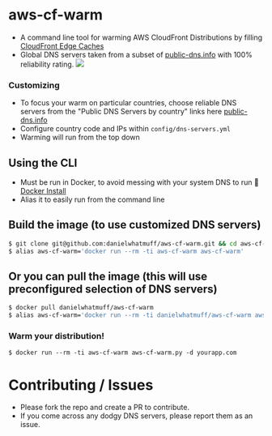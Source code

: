 # aws-cf-warm
* A command line tool for warming AWS CloudFront Distributions by filling [CloudFront Edge Caches](http://docs.aws.amazon.com/AmazonCloudFront/latest/DeveloperGuide/CloudFrontRegionaledgecaches.html)
* Global DNS servers taken from a subset of [public-dns.info](https://public-dns.info/) with 100% reliability rating.
![](https://raw.githubusercontent.com/danielwhatmuff/aws-cf-warm/master/logo/cloudfront-logo-fs8.png)

### Customizing
* To focus your warm on particular countries, choose reliable DNS servers from the "Public DNS Servers by country" links here [public-dns.info](https://public-dns.info/)
* Configure country code and IPs within `config/dns-servers.yml`
* Warming will run from the top down

## Using the CLI
* Must be run in Docker, to avoid messing with your system DNS to run :whale2: [Docker Install](https://docs.docker.com/engine/installation/)
* Alias it to easily run from the command line

## Build the image (to use customized DNS servers)
```bash
$ git clone git@github.com:danielwhatmuff/aws-cf-warm.git && cd aws-cf-warm && docker build -t aws-cf-warm .
$ alias aws-cf-warm='docker run --rm -ti aws-cf-warm aws-cf-warm'
```

## Or you can pull the image (this will use preconfigured selection of DNS servers)
```bash
$ docker pull danielwhatmuff/aws-cf-warm
$ alias aws-cf-warm='docker run --rm -ti danielwhatmuff/aws-cf-warm aws-cf-warm'
```

### Warm your distribution!
```
$ docker run --rm -ti aws-cf-warm aws-cf-warm.py -d yourapp.com
```

# Contributing / Issues
* Please fork the repo and create a PR to contribute.
* If you come across any dodgy DNS servers, please report them as an issue.
